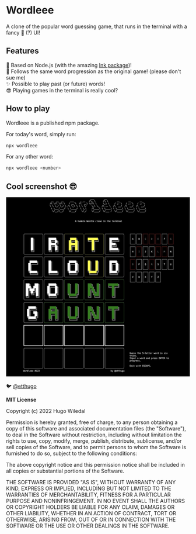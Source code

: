 # Wordleee

A clone of the popular word guessing game, that runs in the terminal with a fancy 🦚 (?) UI!

## Features

🔌 Based on Node.js (with the amazing [Ink package](https://github.com/vadimdemedes/ink))!  
📅 Follows the same word progression as the original game! (please don't sue me)  
✨ Possible to play past (or future) words!  
😎 Playing games in the terminal is really cool?

## How to play

Wordleee is a published npm package.

For today's word, simply run:

```sh
npx wordleee
```

For any other word:

```sh
npx wordleee <number>
```

## Cool screenshot 😎

![screenshot](misc/readme-assets/wordleee-screenshot.jpg)

🐦 [@etthugo](https://twitter.com/etthugo)

**MIT License**

Copyright (c) 2022 Hugo Wiledal

Permission is hereby granted, free of charge, to any person obtaining a copy
of this software and associated documentation files (the "Software"), to deal
in the Software without restriction, including without limitation the rights
to use, copy, modify, merge, publish, distribute, sublicense, and/or sell
copies of the Software, and to permit persons to whom the Software is
furnished to do so, subject to the following conditions:

The above copyright notice and this permission notice shall be included in all
copies or substantial portions of the Software.

THE SOFTWARE IS PROVIDED "AS IS", WITHOUT WARRANTY OF ANY KIND, EXPRESS OR
IMPLIED, INCLUDING BUT NOT LIMITED TO THE WARRANTIES OF MERCHANTABILITY,
FITNESS FOR A PARTICULAR PURPOSE AND NONINFRINGEMENT. IN NO EVENT SHALL THE
AUTHORS OR COPYRIGHT HOLDERS BE LIABLE FOR ANY CLAIM, DAMAGES OR OTHER
LIABILITY, WHETHER IN AN ACTION OF CONTRACT, TORT OR OTHERWISE, ARISING FROM,
OUT OF OR IN CONNECTION WITH THE SOFTWARE OR THE USE OR OTHER DEALINGS IN THE
SOFTWARE.
